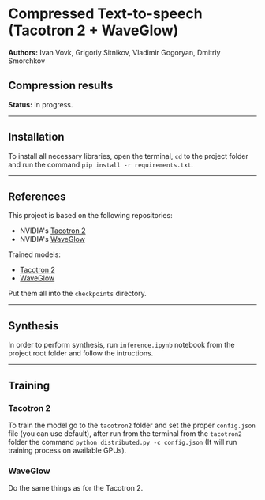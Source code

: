 # Compressed Text-to-speech (Tacotron 2 + WaveGlow)
**Authors:** Ivan Vovk, Grigoriy Sitnikov, Vladimir Gogoryan, Dmitriy Smorchkov

## **Compression results**
**Status:** in progress.
___
## **Installation**
To install all necessary libraries, open the terminal, `cd` to the project folder and run the command `pip install -r requirements.txt`.
___
## **References**
This project is based on the following repositories:
* NVIDIA's [Tacotron 2](https://github.com/NVIDIA/tacotron2)
* NVIDIA's [WaveGlow](https://github.com/NVIDIA/waveglow)

Trained models:
* [Tacotron 2](https://drive.google.com/file/d/1c5ZTuT7J08wLUoVZ2KkUs_VdZuJ86ZqA/view)
* [WaveGlow](https://ngc.nvidia.com/catalog/models/nvidia:waveglow_ljs_256channels)

Put them all into the `checkpoints` directory.
___
## **Synthesis**
In order to perform synthesis, run `inference.ipynb` notebook from the project root folder and follow the intructions.
___
## **Training**
### Tacotron 2
To train the model go to the `tacotron2` folder and set the proper `config.json` file (you can use default), after run from the terminal from the `tacotron2` folder the command `python distributed.py -c config.json` (It will run training process on available GPUs).
### WaveGlow
Do the same things as for the Tacotron 2.
